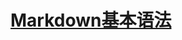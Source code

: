 # [Markdown基本语法](https://www.jianshu.com/p/191d1e21f7ed 'Markdown是一种纯文本格式的标记语言。通过简单的标记语法，它可以使普通文本内容具有一定的格式。')